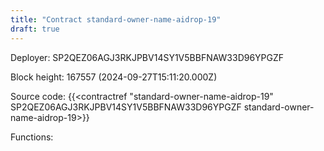 ```yaml
---
title: "Contract standard-owner-name-aidrop-19"
draft: true
---
```

Deployer: SP2QEZ06AGJ3RKJPBV14SY1V5BBFNAW33D96YPGZF


 



Block height: 167557 (2024-09-27T15:11:20.000Z)

Source code: {{<contractref "standard-owner-name-aidrop-19" SP2QEZ06AGJ3RKJPBV14SY1V5BBFNAW33D96YPGZF standard-owner-name-aidrop-19>}}

Functions:



